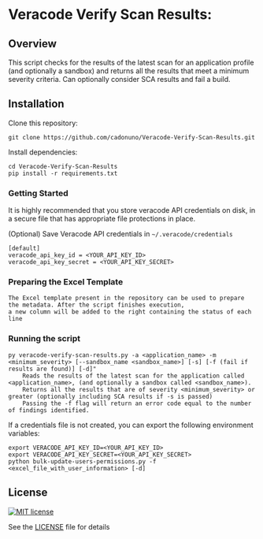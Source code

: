 # Veracode Verify Scan Results:
## Overview

This script checks for the results of the latest scan for an application profile (and optionally a sandbox) and returns all the results that meet a minimum severity criteria.
Can optionally consider SCA results and fail a build.

## Installation

Clone this repository:

    git clone https://github.com/cadonuno/Veracode-Verify-Scan-Results.git

Install dependencies:

    cd Veracode-Verify-Scan-Results
    pip install -r requirements.txt

### Getting Started

It is highly recommended that you store veracode API credentials on disk, in a secure file that has 
appropriate file protections in place.

(Optional) Save Veracode API credentials in `~/.veracode/credentials`

    [default]
    veracode_api_key_id = <YOUR_API_KEY_ID>
    veracode_api_key_secret = <YOUR_API_KEY_SECRET>


### Preparing the Excel Template
    The Excel template present in the repository can be used to prepare the metadata. After the script finishes execution,
    a new column will be added to the right containing the status of each line
    
### Running the script
    py veracode-verify-scan-results.py -a <application_name> -m <minimum_severity> [--sandbox_name <sandbox_name>] [-s] [-f (fail if results are found)] [-d]"
        Reads the results of the latest scan for the application called <application_name>, (and optionally a sandbox called <sandbox_name>).
        Returns all the results that are of severity <minimum_severity> or greater (optionally including SCA results if -s is passed)
        Passing the -f flag will return an error code equal to the number of findings identified.

If a credentials file is not created, you can export the following environment variables:

    export VERACODE_API_KEY_ID=<YOUR_API_KEY_ID>
    export VERACODE_API_KEY_SECRET=<YOUR_API_KEY_SECRET>
    python bulk-update-users-permissions.py -f <excel_file_with_user_information> [-d]

## License

[![MIT license](https://img.shields.io/badge/License-MIT-blue.svg)](LICENSE)

See the [LICENSE](LICENSE) file for details
